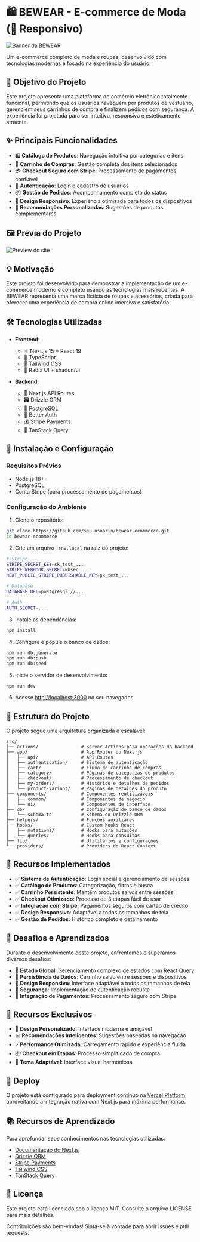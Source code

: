 # 🛍️ BEWEAR - E-commerce de Moda (📱 Responsivo)

![Banner da BEWEAR](public/banner-01.png)

Um e-commerce completo de moda e roupas, desenvolvido com tecnologias modernas e focado na experiência do usuário.

## 📌 Objetivo do Projeto

Este projeto apresenta uma plataforma de comércio eletrônico totalmente funcional, permitindo que os usuários naveguem por produtos de vestuário, gerenciem seus carrinhos de compra e finalizem pedidos com segurança. A experiência foi projetada para ser intuitiva, responsiva e esteticamente atraente.

## ✨ Principais Funcionalidades

- 🛍️ **Catálogo de Produtos**: Navegação intuitiva por categorias e itens
- 🛒 **Carrinho de Compras**: Gestão completa dos itens selecionados
- 💳 **Checkout Seguro com Stripe**: Processamento de pagamentos confiável
- 🔐 **Autenticação**: Login e cadastro de usuários
- 📦 **Gestão de Pedidos**: Acompanhamento completo do status
- 📱 **Design Responsivo**: Experiência otimizada para todos os dispositivos
- 🔎 **Recomendações Personalizadas**: Sugestões de produtos complementares

## 🖼️ Prévia do Projeto

![Preview do site](public/banner-02.png)

## 💡 Motivação

Este projeto foi desenvolvido para demonstrar a implementação de um e-commerce moderno e completo usando as tecnologias mais recentes. A BEWEAR representa uma marca fictícia de roupas e acessórios, criada para oferecer uma experiência de compra online imersiva e satisfatória.

## 🛠️ Tecnologias Utilizadas

- **Frontend**:
  - ⚛️ Next.js 15 + React 19
  - 🔷 TypeScript
  - 🎨 Tailwind CSS
  - 🧩 Radix UI + shadcn/ui

- **Backend**:
  - 🔄 Next.js API Routes
  - 🗃️ Drizzle ORM
  - 🐘 PostgreSQL
  - 🔐 Better Auth
  - 💰 Stripe Payments
  - 🔄 TanStack Query

## 🚀 Instalação e Configuração

### Requisitos Prévios

- Node.js 18+
- PostgreSQL
- Conta Stripe (para processamento de pagamentos)

### Configuração do Ambiente

1. Clone o repositório:

```bash
git clone https://github.com/seu-usuario/bewear-ecommerce.git
cd bewear-ecommerce
```

2. Crie um arquivo `.env.local` na raiz do projeto:

```bash
# Stripe
STRIPE_SECRET_KEY=sk_test_...
STRIPE_WEBHOOK_SECRET=whsec_...
NEXT_PUBLIC_STRIPE_PUBLISHABLE_KEY=pk_test_...

# Database
DATABASE_URL=postgresql://...

# Auth
AUTH_SECRET=...
```

3. Instale as dependências:

```bash
npm install
```

4. Configure e popule o banco de dados:

```bash
npm run db:generate
npm run db:push
npm run db:seed
```

5. Inicie o servidor de desenvolvimento:

```bash
npm run dev
```

6. Acesse [http://localhost:3000](http://localhost:3000) no seu navegador

## 📁 Estrutura do Projeto

O projeto segue uma arquitetura organizada e escalável:

```
src/
├── actions/                # Server Actions para operações do backend
├── app/                    # App Router do Next.js
│   ├── api/                # API Routes
│   ├── authentication/     # Sistema de autenticação
│   ├── cart/               # Fluxo do carrinho de compras
│   ├── category/           # Páginas de categorias de produtos
│   ├── checkout/           # Processamento de checkout
│   ├── my-orders/          # Histórico e detalhes de pedidos
│   └── product-variant/    # Páginas de detalhes do produto
├── components/             # Componentes reutilizáveis
│   ├── common/             # Componentes de negócio
│   └── ui/                 # Componentes de interface
├── db/                     # Configuração do banco de dados
│   └── schema.ts           # Schema do Drizzle ORM
├── helpers/                # Funções auxiliares
├── hooks/                  # Custom hooks React
│   ├── mutations/          # Hooks para mutações
│   └── queries/            # Hooks para consultas
├── lib/                    # Utilitários e configurações
└── providers/              # Providers do React Context
```

## 🎯 Recursos Implementados

- ✅ **Sistema de Autenticação**: Login social e gerenciamento de sessões
- ✅ **Catálogo de Produtos**: Categorização, filtros e busca
- ✅ **Carrinho Persistente**: Mantém produtos salvos entre sessões
- ✅ **Checkout Otimizado**: Processo de 3 etapas fácil de usar
- ✅ **Integração com Stripe**: Pagamentos seguros com cartão de crédito
- ✅ **Design Responsivo**: Adaptável a todos os tamanhos de tela
- ✅ **Gestão de Pedidos**: Histórico completo e detalhamento

## 🧠 Desafios e Aprendizados

Durante o desenvolvimento deste projeto, enfrentamos e superamos diversos desafios:

- 🔄 **Estado Global**: Gerenciamento complexo de estados com React Query
- 🛒 **Persistência de Dados**: Carrinho salvo entre sessões e dispositivos
- 📱 **Design Responsivo**: Interface adaptável a todos os tamanhos de tela
- 🔐 **Segurança**: Implementação de autenticação robusta
- 💸 **Integração de Pagamentos**: Processamento seguro com Stripe

## 🌟 Recursos Exclusivos

- 🎨 **Design Personalizado**: Interface moderna e amigável
- 📊 **Recomendações Inteligentes**: Sugestões baseadas na navegação
- ⚡ **Performance Otimizada**: Carregamento rápido e experiência fluida
- 📦 **Checkout em Etapas**: Processo simplificado de compra
- 🌙 **Tema Adaptável**: Interface visual harmoniosa

## 🚀 Deploy

O projeto está configurado para deployment contínuo na [Vercel Platform](https://vercel.com), aproveitando a integração nativa com Next.js para máxima performance.

## 📚 Recursos de Aprendizado

Para aprofundar seus conhecimentos nas tecnologias utilizadas:

- [Documentação do Next.js](https://nextjs.org/docs)
- [Drizzle ORM](https://orm.drizzle.team/)
- [Stripe Payments](https://stripe.com/docs)
- [Tailwind CSS](https://tailwindcss.com/)
- [TanStack Query](https://tanstack.com/query)

## 📝 Licença

Este projeto está licenciado sob a licença MIT. Consulte o arquivo LICENSE para mais detalhes.

Contribuições são bem-vindas! Sinta-se à vontade para abrir issues e pull requests.
